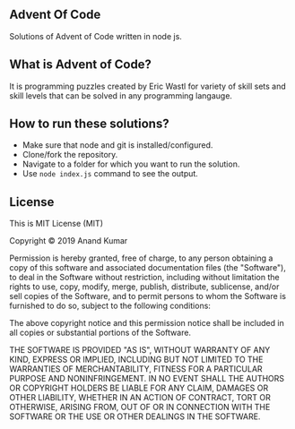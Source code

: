 ## Advent Of Code
Solutions of Advent of Code written in node js.

## What is Advent of Code?
It is programming puzzles created by Eric Wastl for variety of skill sets and skill levels that can be solved in any programming langauge.

## How to run these solutions?
- Make sure that node and git is installed/configured.
- Clone/fork the repository.
- Navigate to a folder for which you want to run the solution.
- Use `node index.js` command to see the output.

## License

This is MIT License (MIT)

Copyright © 2019 Anand Kumar

Permission is hereby granted, free of charge, to any person obtaining a copy of this software and associated documentation files (the "Software"), to deal in the Software without restriction, including without limitation the rights to use, copy, modify, merge, publish, distribute, sublicense, and/or sell copies of the Software, and to permit persons to whom the Software is furnished to do so, subject to the following conditions:

The above copyright notice and this permission notice shall be included in all copies or substantial portions of the Software.

THE SOFTWARE IS PROVIDED "AS IS", WITHOUT WARRANTY OF ANY KIND, EXPRESS OR IMPLIED, INCLUDING BUT NOT LIMITED TO THE WARRANTIES OF MERCHANTABILITY, FITNESS FOR A PARTICULAR PURPOSE AND NONINFRINGEMENT. IN NO EVENT SHALL THE AUTHORS OR COPYRIGHT HOLDERS BE LIABLE FOR ANY CLAIM, DAMAGES OR OTHER LIABILITY, WHETHER IN AN ACTION OF CONTRACT, TORT OR OTHERWISE, ARISING FROM, OUT OF OR IN CONNECTION WITH THE SOFTWARE OR THE USE OR OTHER DEALINGS IN THE SOFTWARE.
